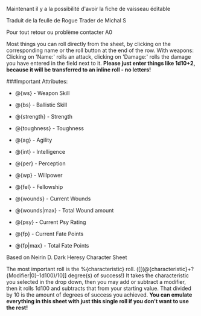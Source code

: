 Maintenant il y a la possibilité d'avoir la fiche de vaisseau éditable

Traduit de la feulle de Rogue Trader de Michal S

Pour tout retour ou problème contacter A0

Most things you can roll directly from the sheet, by clicking on the corresponding name or the roll button at the end of the row.
With weapons: Clicking on 'Name:' rolls an attack, clicking on 'Damage:' rolls the damage you have entered in the field next to it. **Please just enter things like 1d10+2, because it will be transferred to an inline roll - no letters!**

###Important Attributes:
* @{ws} - Weapon Skill
* @{bs} - Ballistic Skill
* @{strength} - Strength
* @{toughness} - Toughness
* @{ag} - Agility
* @{int} - Intelligence
* @{per} - Perception
* @{wp} - Willpower
* @{fel} - Fellowship

* @{wounds} - Current Wounds
* @{wounds|max} - Total Wound amount

* @{psy} - Current Psy Rating
* @{fp} - Current Fate Points
* @{fp|max} - Total Fate Points

Based on Neirin D. Dark Heresy Character Sheet

The most important roll is the %{characteristic} roll. ([[(@{characteristic}+?{Modifier|0}-1d100)/10]] degree(s) of success!)
It takes the characteristic you selected in the drop down, then you may add or subtract a modifier, then it rolls 1d100 and subtracts that from your starting value. That divided by 10 is the amount of degrees of success you achieved.
**You can emulate everything in this sheet with just this single roll if you don't want to use the rest!**